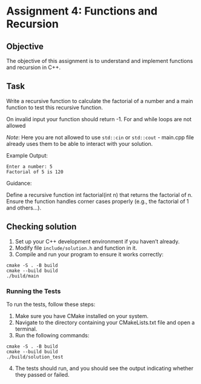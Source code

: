 # Assignment 4: Functions and Recursion

## Objective
The objective of this assignment is to understand and implement functions and recursion in C++.

## Task
Write a recursive function to calculate the factorial of a number and a main function to test this recursive function.

On invalid input your function should return -1. For and while loops are not allowed

*Note*: Here you are not allowed to use `std::cin` or `std::cout` - main.cpp file already uses them to be able to interact with your solution. 

Example Output:

```
Enter a number: 5
Factorial of 5 is 120
```

Guidance:

Define a recursive function int factorial(int n) that returns the factorial of n.
Ensure the function handles corner cases properly (e.g., the factorial of 1 and others...).


## Checking solution
1. Set up your C++ development environment if you haven’t already.
2. Modify file `include/solution.h` and function in it.
3. Compile and run your program to ensure it works correctly:
```shell
cmake -S . -B build
cmake --build build
./build/main
```

### Running the Tests
To run the tests, follow these steps:

1. Make sure you have CMake installed on your system.
2. Navigate to the directory containing your CMakeLists.txt file and open a terminal.
3. Run the following commands:
```shell
cmake -S . -B build
cmake --build build
./build/solution_test
```
4. The tests should run, and you should see the output indicating whether they passed or failed.

